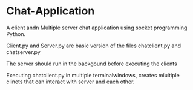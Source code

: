 # Chat-Application
A client andn Multiple server chat application using socket programming Python.

Client.py and Server.py are basic version of the files chatclient.py and chatserver.py

The server should run in the backgound before executing the clients

Executing chatclient.py in multiple terminalwindows, creates miultiple clinets that can interact with server and each other.
